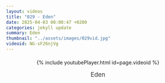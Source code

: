 ```yaml
---
layout: videos
title: "029 - Eden"
date: 2025-04-03 00:00:47 +0200
categories: jekyll update
summary: Eden
thumbnail: "../assets/images/029vid.jpg"
videoid: NG-sF26njVg
---
```


<div style="text-align: center; margin-top: 20px;">
  {% include youtubePlayer.html id=page.videoid %}
  <p style="margin-top: 15px; font-size: 1.2em; color: #333;">
    Eden
  </p>
</div>
